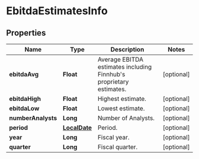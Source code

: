 # EbitdaEstimatesInfo

## Properties

 Name               | Type                          | Description                                                             | Notes      
--------------------|-------------------------------|-------------------------------------------------------------------------|------------
 **ebitdaAvg**      | **Float**                     | Average EBITDA estimates including Finnhub&#39;s proprietary estimates. | [optional] 
 **ebitdaHigh**     | **Float**                     | Highest estimate.                                                       | [optional] 
 **ebitdaLow**      | **Float**                     | Lowest estimate.                                                        | [optional] 
 **numberAnalysts** | **Long**                      | Number of Analysts.                                                     | [optional] 
 **period**         | [**LocalDate**](LocalDate.md) | Period.                                                                 | [optional] 
 **year**           | **Long**                      | Fiscal year.                                                            | [optional] 
 **quarter**        | **Long**                      | Fiscal quarter.                                                         | [optional] 



